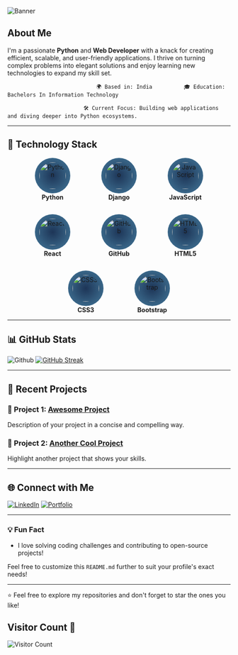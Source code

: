 ![Banner](https://github.com/scorpioxdev/scorpioxdev/blob/main/githubprofilebanner.png)

## About Me

I'm a passionate **Python** and **Web Developer** with a knack for creating efficient, scalable, and user-friendly applications. I thrive on turning complex problems into elegant solutions and enjoy learning new technologies to expand my skill set.

                                🌍 Based in: India          🎓 Education: Bachelors In Information Technology          
              
                            🛠️ Current Focus: Building web applications and diving deeper into Python ecosystems.
---

## 🚀 Technology Stack

<div align="justify">
  <div style="display: flex; flex-wrap: wrap; justify-content: center; gap: 30px;">
    <div align="center" style="width: 120px;">
      <img src="https://cdn.jsdelivr.net/gh/devicons/devicon/icons/python/python-original.svg" alt="Python" width="60" height="60" style="border-radius: 50%; background: radial-gradient(circle, #1d3557, #457b9d); padding: 10px;" />
      <br />
      <b>Python</b>
    </div>
    <div align="center" style="width: 120px;">
      <img src="https://cdn.jsdelivr.net/gh/devicons/devicon/icons/django/django-plain.svg" alt="Django" width="60" height="60" style="border-radius: 50%; background: radial-gradient(circle, #1d3557, #457b9d); padding: 10px;" />
      <br />
      <b>Django</b>
    </div>
    <div align="center" style="width: 120px;">
      <img src="https://cdn.jsdelivr.net/gh/devicons/devicon/icons/javascript/javascript-original.svg" alt="JavaScript" width="60" height="60" style="border-radius: 50%; background: radial-gradient(circle, #1d3557, #457b9d); padding: 10px;" />
      <br />
      <b>JavaScript</b>
    </div>
    <div align="center" style="width: 120px;">
      <img src="https://cdn.jsdelivr.net/gh/devicons/devicon/icons/react/react-original.svg" alt="React" width="60" height="60" style="border-radius: 50%; background: radial-gradient(circle, #1d3557, #457b9d); padding: 10px;" />
      <br />
      <b>React</b>
    </div>
    <div align="center" style="width: 120px;">
      <img src="https://cdn.jsdelivr.net/gh/devicons/devicon/icons/github/github-original.svg" alt="GitHub" width="60" height="60" style="border-radius: 50%; background: radial-gradient(circle, #1d3557, #457b9d); padding: 10px;" />
      <br />
      <b>GitHub</b>
    </div>
    <div align="center" style="width: 120px;">
      <img src="https://cdn.jsdelivr.net/gh/devicons/devicon/icons/html5/html5-original.svg" alt="HTML5" width="60" height="60" style="border-radius: 50%; background: radial-gradient(circle, #1d3557, #457b9d); padding: 10px;" />
      <br />
      <b>HTML5</b>
    </div>
    <div align="center" style="width: 120px;">
      <img src="https://cdn.jsdelivr.net/gh/devicons/devicon/icons/css3/css3-original.svg" alt="CSS3" width="60" height="60" style="border-radius: 50%; background: radial-gradient(circle, #1d3557, #457b9d); padding: 10px;" />
      <br />
      <b>CSS3</b>
    </div>
    <div align="center" style="width: 120px;">
      <img src="https://cdn.jsdelivr.net/gh/devicons/devicon/icons/bootstrap/bootstrap-original.svg" alt="Bootstrap" width="60" height="60" style="border-radius: 50%; background: radial-gradient(circle, #1d3557, #457b9d); padding: 10px;" />
      <br />
      <b>Bootstrap</b>
    </div>
  </div>
</div>

---

## 📊 GitHub Stats

![Github](https://github-readme-stats.vercel.app/api?username=YourUsername&show_icons=true&theme=gotham) [![GitHub Streak](https://streak-stats.demolab.com?user=scorpioxdev&theme=gotham&hide_border=true&border_radius=4&short_numbers=true&mode=weekly)](https://git.io/streak-stats) 

---

## 🌱 Recent Projects

### 🔹 Project 1: [Awesome Project](https://github.com/YourUsername/awesome-project)
Description of your project in a concise and compelling way.

### 🔹 Project 2: [Another Cool Project](https://github.com/YourUsername/cool-project)
Highlight another project that shows your skills.

---

## 🌐 Connect with Me

[![LinkedIn](https://img.shields.io/badge/-LinkedIn-0077B5?logo=linkedin&logoColor=white&style=flat-square)](https://www.linkedin.com/in/YourLinkedIn/)
[![Portfolio](https://img.shields.io/badge/-Portfolio-000000?logo=vercel&logoColor=white&style=flat-square)](https://yourportfolio.com)

---

### 💡 Fun Fact
- I love solving coding challenges and contributing to open-source projects!

Feel free to customize this `README.md` further to suit your profile's exact needs!

---

⭐️ Feel free to explore my repositories and don't forget to star the ones you like!

## Visitor Count 👀

![Visitor Count](https://komarev.com/ghpvc/?username=scorpioxdev&color=brightgreen)
